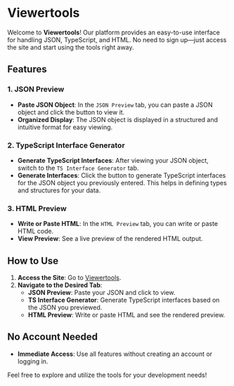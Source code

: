 # Viewertools

Welcome to **Viewertools**! Our platform provides an easy-to-use interface for handling JSON, TypeScript, and HTML. No need to sign up—just access the site and start using the tools right away.

## Features

### 1. JSON Preview

- **Paste JSON Object**: In the `JSON Preview` tab, you can paste a JSON object and click the button to view it.
- **Organized Display**: The JSON object is displayed in a structured and intuitive format for easy viewing.

### 2. TypeScript Interface Generator

- **Generate TypeScript Interfaces**: After viewing your JSON object, switch to the `TS Interface Generator` tab.
- **Generate Interfaces**: Click the button to generate TypeScript interfaces for the JSON object you previously entered. This helps in defining types and structures for your data.

### 3. HTML Preview

- **Write or Paste HTML**: In the `HTML Preview` tab, you can write or paste HTML code.
- **View Preview**: See a live preview of the rendered HTML output.

## How to Use

1. **Access the Site**: Go to [Viewertools](https://viewertools.com.br/).
2. **Navigate to the Desired Tab**:
   - **JSON Preview**: Paste your JSON and click to view.
   - **TS Interface Generator**: Generate TypeScript interfaces based on the JSON you previewed.
   - **HTML Preview**: Write or paste HTML and see the rendered preview.

## No Account Needed

- **Immediate Access**: Use all features without creating an account or logging in.

Feel free to explore and utilize the tools for your development needs!